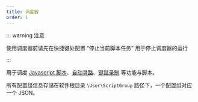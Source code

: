 ```yaml
---
title: 调度器
order: 1
---
```


::: warning 注意

使用调度器前请先在快捷键处配置 “停止当前脚本任务” 用于停止调度器的运行

:::

用于调度 [Javascript 脚本](/autos/jsscript.html)、[自动寻路](/autos/pathing.html)、[键鼠录制](/autos/kmscript.html) 等功能与脚本。

所有配置组信息存储在软件根目录 `\User\ScriptGroup` 路径下，一个配置组对应一个 JSON。







